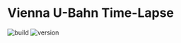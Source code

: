 # Vienna U-Bahn Time-Lapse 
![build](https://github.com/zirmax/vienna-u-bahn-time-lapse/workflows/build/badge.svg?branch=master&event=push) ![version](https://img.shields.io/github/package-json/v/zirmax/vienna-u-bahn-time-lapse?style=flat)
